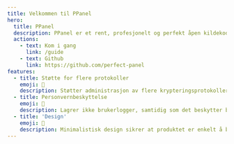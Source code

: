 ```yaml
---
title: Velkommen til PPanel
hero:
  title: PPanel
  description: PPanel er et rent, profesjonelt og perfekt åpen kildekode proxypanelverktøy, designet for å være ditt ideelle valg for læring og praksis.
  actions:
    - text: Kom i gang
      link: /guide
    - text: Github
      link: https://github.com/perfect-panel
features:
  - title: Støtte for flere protokoller
    emoji: 💎
    description: Støtter administrasjon av flere krypteringsprotokoller, som：shadowsocks, v2ray, trojan, hysteria2, tuic osv.
  - title: Personvernbeskyttelse
    emoji: 🌈
    description: Lagrer ikke brukerlogger, samtidig som det beskytter brukerens personvern og sikkerhet.
  - title: 'Design'
    emoji: 🚀
    description: Minimalistisk design sikrer at produktet er enkelt å bruke, samtidig som det opprettholder forretningslogikkens integritet.
---
```


